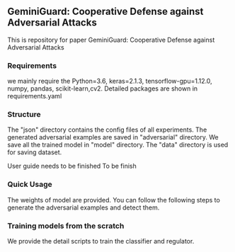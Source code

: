 ## GeminiGuard: Cooperative Defense against Adversarial Attacks

This is repository for paper GeminiGuard: Cooperative Defense against Adversarial Attacks

### Requirements
we mainly require the Python=3.6, keras=2.1.3, tensorflow-gpu=1.12.0, numpy, pandas, scikit-learn,cv2.
Detailed packages are shown in requirements.yaml

### Structure
The "json" directory contains the config files of all experiments.
The generated adversarial examples are saved in "adversarial" directory.
We save all the trained model in "model" directory.
The "data" directory is used for saving dataset.


User guide needs to be finished To be finish 

### Quick Usage
The weights of model are provided.
You can follow the following steps to generate the adversarial examples and detect them.




### Training models from the scratch
We provide the detail scripts to train the classifier and regulator.

